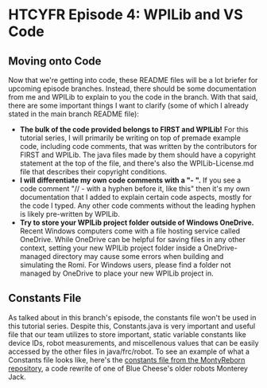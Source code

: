 # HTCYFR Episode 4: WPILib and VS Code

## Moving onto Code

Now that we're getting into code, these README files will be a lot briefer for upcoming episode branches. Instead, there should be some documentation from me and WPILib to explain to you the code in the branch. With that said, there are some important things I want to clarify (some of which I already stated in the main branch README file):

- **The bulk of the code provided belongs to FIRST and WPILib!** For this tutorial series, I will primarily be writing on top of premade example code, including code comments, that was written by the contributors for FIRST and WPILib. The java files made by them should have a copyright statement at the top of the file, and there's also the WPILib-License.md file that describes their copyright conditions.
- **I will differentiate my own code comments with a "- ".** If you see a code comment "// - with a hyphen before it, like this" then it's my own documentation that I added to explain certain code aspects, mostly for the code I typed. Any other code comments without the leading hyphen is likely pre-written by WPILib.
- **Try to store your WPILib project folder outside of Windows OneDrive.** Recent Windows computers come with a file hosting service called OneDrive. While OneDrive can be helpful for saving files in any other context, setting your new WPILib project folder inside a OneDrive-managed directory may cause some errors when building and simulating the Romi. For Windows users, please find a folder not managed by OneDrive to place your new WPILib project in.

## Constants File

As talked about in this branch's episode, the constants file won't be used in this tutorial series. Despite this, Constants.java is very important and useful file that our team utilizes to store important, static variable constants like device IDs, robot measurements, and miscellenous values that can be easily accessed by the other files in java/frc/robot. To see an example of what a Constants file looks like, here's the [constants file from the MontyReborn repository](https://github.com/BlueCheese1086/MontyReborn/blob/main/src/main/java/frc/robot/Constants.java), a code rewrite of one of Blue Cheese's older robots Monterey Jack.
